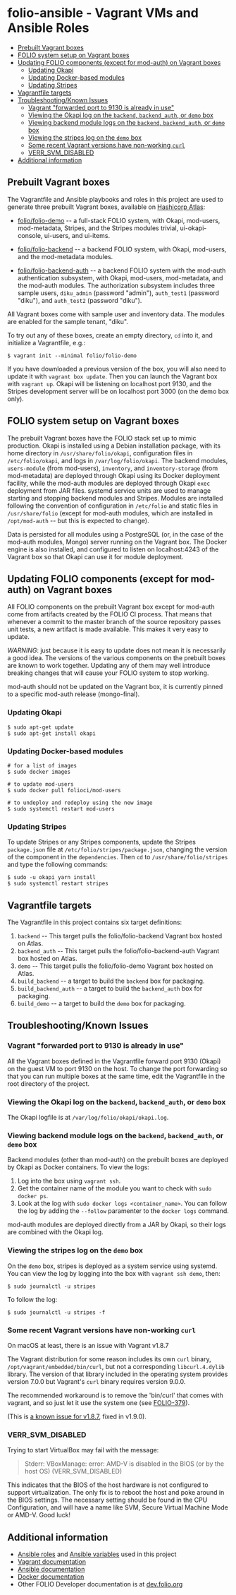 # folio-ansible - Vagrant VMs and Ansible Roles

<!-- ../../okapi/doc/md2toc -l 2 index.md -->
* [Prebuilt Vagrant boxes](#prebuilt-vagrant-boxes)
* [FOLIO system setup on Vagrant boxes](#folio-system-setup-on-vagrant-boxes)
* [Updating FOLIO components (except for mod-auth) on Vagrant boxes](#updating-folio-components-except-for-mod-auth-on-vagrant-boxes)
    * [Updating Okapi](#updating-okapi)
    * [Updating Docker-based modules](#updating-docker-based-modules)
    * [Updating Stripes](#updating-stripes)
* [Vagrantfile targets](#vagrantfile-targets)
* [Troubleshooting/Known Issues](#troubleshootingknown-issues)
    * [Vagrant "forwarded port to 9130 is already in use"](#vagrant-forwarded-port-to-9130-is-already-in-use)
    * [Viewing the Okapi log on the `backend`, `backend_auth`, or `demo` box](#viewing-the-okapi-log-on-the-backend-backendauth-or-demo-box)
    * [Viewing backend module logs on the `backend`, `backend_auth`, or `demo` box](#viewing-backend-module-logs-on-the-backend-backendauth-or-demo-box)
    * [Viewing the stripes log on the `demo` box](#viewing-the-stripes-log-on-the-demo-box)
    * [Some recent Vagrant versions have non-working `curl`](#some-recent-vagrant-versions-have-non-working-curl)
    * [VERR_SVM_DISABLED](#verrsvmdisabled)
* [Additional information](#additional-information)

## Prebuilt Vagrant boxes

The Vagrantfile and Ansible playbooks and roles in this project are
used to generate three prebuilt Vagrant boxes, available on
[Hashicorp Atlas](https://atlas.hashicorp.com/folio):

* [folio/folio-demo](https://atlas.hashicorp.com/folio/boxes/folio-demo)
  -- a full-stack FOLIO system, with Okapi, mod-users, mod-metadata,
  Stripes, and the Stripes modules trivial, ui-okapi-console,
  ui-users, and ui-items.

* [folio/folio-backend](https://atlas.hashicorp.com/folio/boxes/folio-backend)
  -- a backend FOLIO system, with Okapi, mod-users, and the
  mod-metadata modules.

* [folio/folio-backend-auth](https://atlas.hashicorp.com/folio/boxes/folio-backend-auth)
  -- a backend FOLIO system with the mod-auth authentication
  subsystem, with Okapi, mod-users, mod-metadata, and the mod-auth
  modules. The authorization subsystem includes three sample users,
  `diku_admin` (password "admin"), `auth_test1` (password "diku"), and
  `auth_test2` (password "diku").

All Vagrant boxes come with sample user and inventory data. The
modules are enabled for the sample tenant, "diku".

To try out any of these boxes, create an empty directory, `cd` into
it, and initialize a Vagrantfile, e.g.:

    $ vagrant init --minimal folio/folio-demo

If you have downloaded a previous version of the box, you will also
need to update it with `vagrant box update`. Then you can launch the
Vagrant box with `vagrant up`. Okapi will be listening on localhost
port 9130, and the Stripes development server will be on localhost
port 3000 (on the demo box only).

## FOLIO system setup on Vagrant boxes

The prebuilt Vagrant boxes have the FOLIO stack set up to mimic
production. Okapi is installed using a Debian installation package,
with its home directory in `/usr/share/folio/okapi`, configuration
files in `/etc/folio/okapi`, and logs in `/var/log/folio/okapi`. The
backend modules, `users-module` (from mod-users), `inventory`, and
`inventory-storage` (from mod-metadata) are deployed through Okapi
using its Docker deployment facility, while the mod-auth modules are
deployed through Okapi `exec` deployment from JAR files. systemd
service units are used to manage starting and stopping backend modules
and Stripes. Modules are installed following the convention of
configuration in `/etc/folio` and static files in `/usr/share/folio`
(except for mod-auth modules, which are installed in `/opt/mod-auth`
-- but this is expected to change).

Data is persisted for all modules using a PostgreSQL (or, in the case of
the mod-auth modules, Mongo) server running on the Vagrant box. The
Docker engine is also installed, and configured to listen on
localhost:4243 of the Vagrant box so that Okapi can use it for module
deployment.

## Updating FOLIO components (except for mod-auth) on Vagrant boxes

All FOLIO components on the prebuilt Vagrant box except for mod-auth
come from artifacts created by the FOLIO CI process. That means that
whenever a commit to the master branch of the source repository passes
unit tests, a new artifact is made available. This makes it very easy
to update.

*WARNING*: just because it is easy to update does not mean it is
necessarily a good idea. The versions of the various components on the
prebuilt boxes are known to work together. Updating any of them may
well introduce breaking changes that will cause your FOLIO system to
stop working.

mod-auth should not be updated on the Vagrant box, it is currently
pinned to a specific mod-auth release (mongo-final).

### Updating Okapi

    $ sudo apt-get update
    $ sudo apt-get install okapi

### Updating Docker-based modules

    # for a list of images
    $ sudo docker images
    
    # to update mod-users
    $ sudo docker pull folioci/mod-users

    # to undeploy and redeploy using the new image
    $ sudo systemctl restart mod-users

### Updating Stripes

To update Stripes or any Stripes components, update the Stripes
`package.json` file at `/etc/folio/stripes/package.json`, changing the
version of the component in the `dependencies`. Then `cd` to
`/usr/share/folio/stripes` and type the following commands:

    $ sudo -u okapi yarn install
    $ sudo systemctl restart stripes

## Vagrantfile targets

The Vagrantfile in this project contains six target definitions:

1. `backend` -- This target pulls the folio/folio-backend Vagrant box
   hosted on Atlas.
2. `backend_auth` -- This target pulls the folio/folio-backend-auth
   Vagrant box hosted on Atlas.
3. `demo` -- This target pulls the folio/folio-demo Vagrant box hosted
   on Atlas.
4. `build_backend` -- a target to build the `backend` box for
   packaging.
5. `build_backend_auth` -- a target to build the `backend_auth` box
   for packaging.
6. `build_demo` -- a target to build the `demo` box for packaging. 

## Troubleshooting/Known Issues

### Vagrant "forwarded port to 9130 is already in use"

All the Vagrant boxes defined in the Vagrantfile forward port 9130
(Okapi) on the guest VM to port 9130 on the host. To change the port
forwarding so that you can run multiple boxes at the same time, edit
the Vagrantfile in the root directory of the project.

### Viewing the Okapi log on the `backend`, `backend_auth`, or `demo` box

The Okapi logfile is at `/var/log/folio/okapi/okapi.log`.

### Viewing backend module logs on the `backend`, `backend_auth`, or `demo` box

Backend modules (other than mod-auth) on the prebuilt boxes are
deployed by Okapi as Docker containers. To view the logs:

1. Log into the box using `vagrant ssh`.
2. Get the container name of the module you want to check with `sudo
docker ps`.
3. Look at the log with `sudo docker logs <container_name>`. You can
   follow the log by adding the `--follow` paramenter to the `docker
   logs` command.

mod-auth modules are deployed directly from a JAR by Okapi, so their
logs are combined with the Okapi log.

### Viewing the stripes log on the `demo` box

On the `demo` box, stripes is deployed as a system service using
systemd. You can view the log by logging into the box with
`vagrant ssh demo`, then:

    $ sudo journalctl -u stripes

To follow the log:

    $ sudo journalctl -u stripes -f

### Some recent Vagrant versions have non-working `curl`

On macOS at least, there is an issue with Vagrant v1.8.7

The Vagrant distribution for some reason includes its own `curl` binary,
`/opt/vagrant/embedded/bin/curl`, but not a corresponding
`libcurl.4.dylib` library. The version of that library included in the
operating system provides version 7.0.0 but Vagrant's `curl` binary
requires version 9.0.0.

The recommended workaround is to remove the 'bin/curl' that comes
with vagrant, and so just let it use the system one (see
[FOLIO-379](https://issues.folio.org/browse/FOLIO-379)).

(This is
[a known issue for v1.8.7](https://github.com/mitchellh/vagrant/issues/7969),
fixed in v1.9.0).

### VERR_SVM_DISABLED

Trying to start VirtualBox may fail with the message:

> Stderr: VBoxManage: error: AMD-V is disabled in the BIOS (or by the host OS) (VERR_SVM_DISABLED)

This indicates that the BIOS of the host hardware is not configured to
support virtualization. The only fix is to reboot the host and poke
around in the BIOS settings. The necessary setting should be found in
the CPU Configuration, and will have a name like SVM, Secure Virtual
Machine Mode or AMD-V. Good luck!

## Additional information

* [Ansible roles](ansible-roles.md) and
  [Ansible variables](ansible-variables.md) used in this project
* [Vagrant documentation](https://www.vagrantup.com/docs/)
* [Ansible documentation](http://docs.ansible.com/ansible/index.html)
* [Docker documentation](https://docs.docker.com/)
* Other FOLIO Developer documentation is at [dev.folio.org](http://dev.folio.org/)
